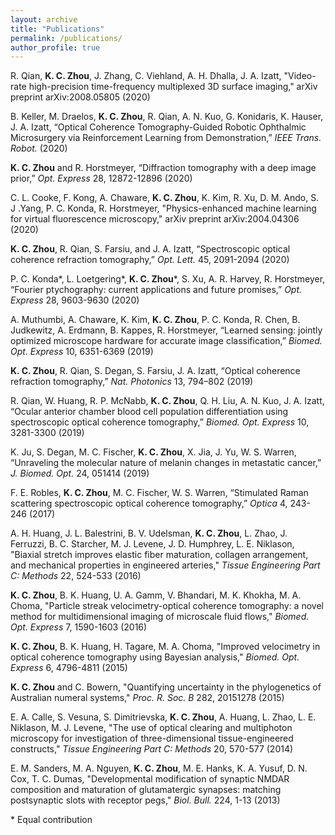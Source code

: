 ```yaml
---
layout: archive
title: "Publications"
permalink: /publications/
author_profile: true
---
```

R. Qian, **K. C. Zhou**, J. Zhang, C. Viehland, A. H. Dhalla, J. A. Izatt, "Video-rate high-precision time-frequency multiplexed 3D surface imaging," arXiv preprint arXiv:2008.05805 (2020)

B. Keller, M. Draelos, **K. C. Zhou**, R. Qian, A. N. Kuo, G. Konidaris, K. Hauser, J. A. Izatt, “Optical Coherence Tomography-Guided Robotic Ophthalmic Microsurgery via Reinforcement Learning from Demonstration,” *IEEE Trans. Robot.* (2020)

**K. C. Zhou** and R. Horstmeyer, “Diffraction tomography with a deep image prior,” *Opt. Express* 28, 12872-12896 (2020)

C. L. Cooke, F. Kong, A. Chaware, **K. C. Zhou**, K. Kim, R. Xu, D. M. Ando, S. J .Yang, P. C. Konda, R. Horstmeyer, "Physics-enhanced machine learning for virtual fluorescence microscopy," arXiv preprint arXiv:2004.04306 (2020)

**K. C. Zhou**, R. Qian, S. Farsiu, and J. A. Izatt, “Spectroscopic optical coherence refraction tomography,” *Opt. Lett.* 45, 2091-2094 (2020)

P. C. Konda\*, L. Loetgering\*, **K. C. Zhou**\*, S. Xu, A. R. Harvey, R. Horstmeyer, “Fourier ptychography: current applications and future promises,” *Opt. Express* 28, 9603-9630 (2020)

A. Muthumbi, A. Chaware, K. Kim, **K. C. Zhou**, P. C. Konda, R. Chen, B. Judkewitz, A. Erdmann, B. Kappes, R. Horstmeyer, “Learned sensing: jointly optimized microscope hardware for accurate image classification,” *Biomed. Opt. Express* 10, 6351-6369 (2019)

**K. C. Zhou**, R. Qian, S. Degan, S. Farsiu, J. A. Izatt, “Optical coherence refraction tomography,” *Nat. Photonics* 13, 794–802 (2019)

R. Qian, W. Huang, R. P. McNabb, **K. C. Zhou**, Q. H. Liu, A. N. Kuo, J. A. Izatt, “Ocular anterior chamber blood cell population differentiation using spectroscopic optical coherence tomography,” *Biomed. Opt. Express* 10, 3281-3300 (2019)

K. Ju, S. Degan, M. C. Fischer, **K. C. Zhou**, X. Jia, J. Yu, W. S. Warren, “Unraveling the molecular nature of melanin changes in metastatic cancer,” *J. Biomed. Opt.* 24, 051414 (2019)

F. E. Robles, **K. C. Zhou**, M. C. Fischer, W. S. Warren, “Stimulated Raman scattering spectroscopic optical coherence tomography,” *Optica* 4, 243-246 (2017)

A. H. Huang, J. L. Balestrini, B. V. Udelsman, **K. C. Zhou**, L. Zhao, J. Ferruzzi, B. C. Starcher, M. J. Levene, J. D. Humphrey, L. E. Niklason, "Biaxial stretch improves elastic fiber maturation, collagen arrangement, and mechanical properties in engineered arteries," *Tissue Engineering Part C: Methods* 22, 524-533 (2016)

**K. C. Zhou**, B. K. Huang, U. A. Gamm, V. Bhandari, M. K. Khokha, M. A. Choma, "Particle streak velocimetry-optical coherence tomography: a novel method for multidimensional imaging of microscale fluid flows," *Biomed. Opt. Express* 7, 1590-1603 (2016)

**K. C. Zhou**, B. K. Huang, H. Tagare, M. A. Choma, "Improved velocimetry in optical coherence tomography using Bayesian analysis," *Biomed. Opt. Express* 6, 4796-4811 (2015)

**K. C. Zhou** and C. Bowern, "Quantifying uncertainty in the phylogenetics of Australian numeral systems," *Proc. R. Soc. B* 282, 20151278 (2015)

E. A. Calle, S. Vesuna, S. Dimitrievska, **K. C. Zhou**, A. Huang, L. Zhao, L. E. Niklason, M. J. Levene, "The use of optical clearing and multiphoton microscopy for investigation of three-dimensional tissue-engineered constructs," *Tissue Engineering Part C: Methods* 20, 570-577 (2014)

E. M. Sanders, M. A. Nguyen, **K. C. Zhou**, M. E. Hanks, K. A. Yusuf, D. N. Cox, T. C. Dumas, "Developmental modification of synaptic NMDAR composition and maturation of glutamatergic synapses: matching postsynaptic slots with receptor pegs," *Biol. Bull.* 224, 1-13 (2013)

\* Equal contribution 








